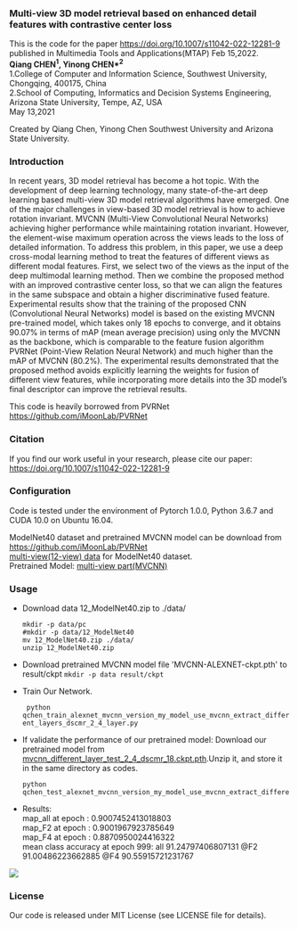

### Multi-view 3D model retrieval based on enhanced detail features with contrastive center loss

This is the code for the paper https://doi.org/10.1007/s11042-022-12281-9 published in  Multimedia Tools and Applications(MTAP) Feb 15,2022.<br>
**Qiang CHEN<sup>1</sup>, Yinong CHEN\*<sup>2</sup><br>**
1.College of Computer and Information Science, Southwest University, Chongqing, 400175, China<br>
2.School of Computing, Informatics and Decision Systems Engineering, Arizona State University, Tempe, AZ, USA<br>
May 13,2021

Created by Qiang Chen, Yinong Chen Southwest University and Arizona State University.


### Introduction
In recent years, 3D model retrieval has become a hot topic. With the development of deep learning technology, many state-of-the-art deep learning based multi-view 3D model retrieval algorithms have emerged. One of the major challenges in view-based 3D model retrieval is how to achieve rotation invariant. MVCNN (Multi-View Convolutional Neural Networks) achieving higher performance while maintaining rotation invariant. However, the element-wise maximum operation across the views leads to the loss of detailed information. To address this problem, in this paper, we use a deep cross-modal learning method to treat the features of different views as different modal features. First, we select two of the views as the input of the deep multimodal learning method. Then we combine the proposed method with an improved contrastive center loss, so that we can align the features in the same subspace and obtain a higher discriminative fused feature. Experimental results show that the training of the proposed CNN (Convolutional Neural Networks) model is based on the existing MVCNN pre-trained model, which takes only 18 epochs to converge, and it obtains 90.07% in terms of mAP (mean average precision) using only the MVCNN as the backbone, which is comparable to the feature fusion algorithm PVRNet (Point-View Relation Neural Network) and much higher than the mAP of MVCNN (80.2%). The experimental results demonstrated that the proposed method avoids explicitly learning the weights for fusion of different view features, while incorporating more details into the 3D model’s final descriptor can improve the retrieval results.<br>

This code is heavily borrowed from PVRNet https://github.com/iMoonLab/PVRNet

### Citation
If you find our work useful in your research, please cite our paper:
https://doi.org/10.1007/s11042-022-12281-9


### Configuration
Code is tested under the environment of Pytorch 1.0.0, Python 3.6.7 and CUDA 10.0 on Ubuntu 16.04.

ModelNet40 dataset and pretrained MVCNN model can be download from https://github.com/iMoonLab/PVRNet <br>
[multi-view(12-view) data](https://drive.google.com/file/d/12JbIPLvcSUsMjxb_CZYXI8xQK2UKosio/view?usp=sharing) for ModelNet40 dataset.<br>
Pretrained Model: [multi-view part(MVCNN)](https://drive.google.com/file/d/1dZG7XojtPS9Cl5aaH4iWXA_N2PximB6i/view?usp=sharing)<br>

### Usage
+ Download data 12_ModelNet40.zip to ./data/
    ```
    mkdir -p data/pc
    #mkdir -p data/12_ModelNet40
    mv 12_ModelNet40.zip ./data/
    unzip 12_ModelNet40.zip

    ```
+ Download pretrained MVCNN model file 'MVCNN-ALEXNET-ckpt.pth' to result/ckpt
    ```mkdir -p data result/ckpt```
    
+ Train Our Network.

    ``` python qchen_train_alexnet_mvcnn_version_my_model_use_mvcnn_extract_different_layers_dscmr_2_4_layer.py```

+ If validate the performance of our pretrained model:
    Download our pretrained model  from <a href='http://computer.swu.edu.cn/r/cms/computer/computer/images/mvcnn_different_layer_test_2_4_dscmr_18.ckpt.zip'>mvcnn_different_layer_test_2_4_dscmr_18.ckpt.pth</a>.Unzip it, and store it in the same directory as codes.
    ```
    python qchen_test_alexnet_mvcnn_version_my_model_use_mvcnn_extract_different_layers_dscmr_2_4_layer.py
    ```

+ Results:<br>
    map_all at epoch : 0.9007452413018803<br>
    map_F2 at epoch : 0.9001967923785649<br>
    map_F4 at epoch : 0.8870950024416322<br>
    mean class accuracy at epoch 999: all 91.24797406807131  @F2 91.00486223662885 @F4 90.55915721231767<br>
<img src='http://computer.swu.edu.cn/r/cms/computer/computer/images/pr_result.png'>

### License
Our code is released under MIT License (see LICENSE file for details).


    
